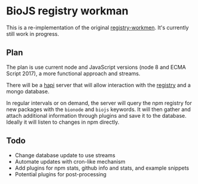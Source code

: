 # BioJS registry workman

This is a re-implementation of the original [registry-workmen](https://github.com/biojs/registry-workmen).
It's currently still work in progress.

## Plan

The plan is use current node and JavaScript versions (node 8 and ECMA Script 2017), a more functional approach and streams.

There will be a [hapi](https://hapijs.com/) server that will allow interaction with the [registry](http://biojs.io) and a mongo database.

In regular intervals or on demand, the server will query the npm registry for new packages with the `bionode` and `biojs` keywords. It will then gather and attach additional information through plugins and save it to the database.
Ideally it will listen to changes in npm directly.

## Todo

* Change database update to use streams
* Automate updates with cron-like mechanism
* Add plugins for npm stats, github info and stats, and example snippets
* Potential plugins for post-processing
